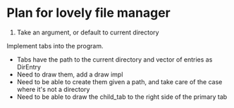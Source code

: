 # Plan for lovely file manager

1. Take an argument, or default to current directory

Implement tabs into the program.
  * Tabs have the path to the current directory and vector of entries as DirEntry
  * Need to draw them, add a draw impl
  * Need to be able to create them given a path, and take care of the case where it's not a directory
  * Need to be able to draw the child_tab to the right side of the primary tab
